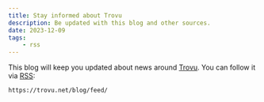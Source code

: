 ```yaml
---
title: Stay informed about Trovu
description: Be updated with this blog and other sources.
date: 2023-12-09
tags:
    - rss
---
```


This blog will keep you updated about news around [Trovu](https://trovu.net). You can follow it via [RSS](/feed/):

```md
https://trovu.net/blog/feed/
```
